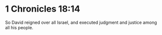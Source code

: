 # 1 Chronicles 18:14

So David reigned over all Israel, and executed judgment and justice among all his people.